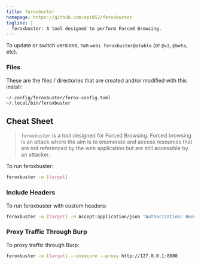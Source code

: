 ```yaml
---
title: feroxbuster
homepage: https://github.com/epi052/feroxbuster
tagline: |
  feroxbuster: A tool designed to perform Forced Browsing.
---
```


To update or switch versions, run `webi feroxbuster@stable` (or `@v2`, `@beta`,
etc).

### Files

These are the files / directories that are created and/or modified with this
install:

```text
~/.config/feroxbuster/ferox-config.toml
~/.local/bin/feroxbuster
```

## Cheat Sheet

> `feroxbuster` is a tool designed for Forced Browsing. Forced browsing is an
> attack where the aim is to enumerate and access resources that are not
> referenced by the web application but are still accessible by an attacker.

To run feroxbuster:

```sh
feroxbuster -u [target]
```

### Include Headers

To run feroxbuster with custom headers:

```sh
feroxbuster -u [target] -H Accept:application/json "Authorization: Bearer {token}"
```

### Proxy Traffic Through Burp

To proxy traffic through Burp:

```sh
feroxbuster -u [target] --insecure --proxy http://127.0.0.1:8080
```
